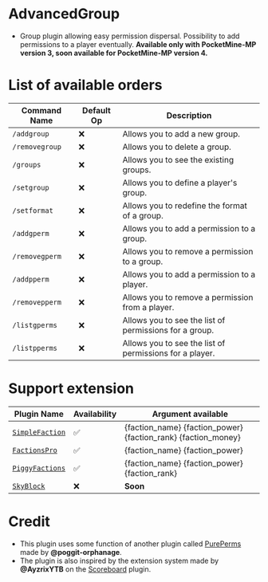 # AdvancedGroup

- Group plugin allowing easy permission dispersal. Possibility to add permissions to a player eventually. **Available only with PocketMine-MP version 3, soon available for PocketMine-MP version 4.**

# List of available orders

| Command Name   	| Default Op 	| Description                                             	|
|----------------	|------------	|---------------------------------------------------------	|
| `/addgroup`    	| ❌          	| Allows you to add a new group.                          	|
| `/removegroup` 	| ❌          	| Allows you to delete a group.                           	|
| `/groups`      	| ❌          	| Allows you to see the existing groups.                  	|
| `/setgroup`    	| ❌          	| Allows you to define a player's group.                  	|
| `/setformat`   	| ❌          	| Allows you to redefine the format of a group.           	|
| `/addgperm`     	| ❌          	| Allows you to add a permission to a group.              	|
| `/removegperm`  	| ❌          	| Allows you to remove a permission to a group.           	|
| `/addpperm`     	| ❌          	| Allows you to add a permission to a player.             	|
| `/removepperm`  	| ❌          	| Allows you to remove a permission from a player.        	|
| `/listgperms`   	| ❌          	| Allows you to see the list of permissions for a group.  	|
| `/listpperms`   	| ❌          	| Allows you to see the list of permissions for a player. 	|

# Support extension

| Plugin Name         	| Availability 	| Argument available                                            	|
|---------------------	|--------------	|---------------------------------------------------------------	|
| [`SimpleFaction`](https://github.com/AyzrixYTB/SimpleFaction) 	| ✅            	| {faction_name} {faction_power} {faction_rank} {faction_money} 	|
| [`FactionsPro`](https://github.com/AyzrixYTB/SimpleFaction)   	| ✅            	| {faction_name} {faction_power}                                	|
| [`PiggyFactions`](https://github.com/DaPigGuy/PiggyFactions/tree/master) 	| ✅            	| {faction_name} {faction_power} {faction_rank}                 	|
| [`SkyBlock`](https://github.com/andresbytes/SkyBlock/tree/stable)      	| ❌            	| **Soon**                                                      	|

# Credit

- This plugin uses some function of another plugin called [PurePerms](https://github.com/poggit-orphanage/PurePerms/tree/master) made by **@poggit-orphanage**.
- The plugin is also inspired by the extension system made by **@AyzrixYTB** on the [Scoreboard](https://github.com/AyzrixYTB/Scoreboard) plugin.
